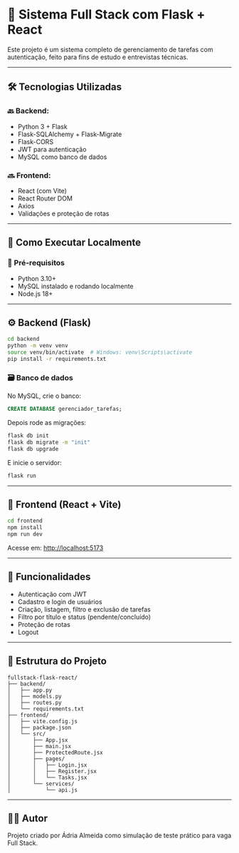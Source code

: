 # 🧠 Sistema Full Stack com Flask + React

Este projeto é um sistema completo de gerenciamento de tarefas com autenticação, feito para fins de estudo e entrevistas técnicas.

---

## 🛠️ Tecnologias Utilizadas

### 🔙 Backend:
- Python 3 + Flask
- Flask-SQLAlchemy + Flask-Migrate
- Flask-CORS
- JWT para autenticação
- MySQL como banco de dados

### 🔜 Frontend:
- React (com Vite)
- React Router DOM
- Axios
- Validações e proteção de rotas

---

## 🚀 Como Executar Localmente

### 🔧 Pré-requisitos

- Python 3.10+
- MySQL instalado e rodando localmente
- Node.js 18+

---

## ⚙️ Backend (Flask)

```bash
cd backend
python -m venv venv
source venv/bin/activate  # Windows: venv\Scripts\activate
pip install -r requirements.txt
```

### 🗃️ Banco de dados

No MySQL, crie o banco:

```sql
CREATE DATABASE gerenciador_tarefas;
```

Depois rode as migrações:

```bash
flask db init
flask db migrate -m "init"
flask db upgrade
```

E inicie o servidor:

```bash
flask run
```

---

## 🎨 Frontend (React + Vite)

```bash
cd frontend
npm install
npm run dev
```

Acesse em: [http://localhost:5173](http://localhost:5173)

---

## 🔐 Funcionalidades

- Autenticação com JWT
- Cadastro e login de usuários
- Criação, listagem, filtro e exclusão de tarefas
- Filtro por título e status (pendente/concluído)
- Proteção de rotas
- Logout

---

## 📁 Estrutura do Projeto

```
fullstack-flask-react/
├── backend/
│   ├── app.py
│   ├── models.py
│   ├── routes.py
│   └── requirements.txt
├── frontend/
│   ├── vite.config.js
│   ├── package.json
│   └── src/
│       ├── App.jsx
│       ├── main.jsx
│       ├── ProtectedRoute.jsx
│       ├── pages/
│       │   ├── Login.jsx
│       │   ├── Register.jsx
│       │   └── Tasks.jsx
│       └── services/
│           └── api.js
```

---

## 👨‍💻 Autor

Projeto criado por Ádria Almeida como simulação de teste prático para vaga Full Stack.

